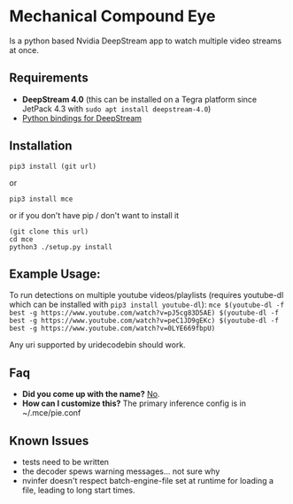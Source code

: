 # Mechanical Compound Eye
Is a python based Nvidia DeepStream app to watch multiple video streams at once.

## Requirements
- **DeepStream 4.0** (this can be installed on a Tegra platform since JetPack 
4.3 with `sudo apt install deepstream-4.0`)
- [Python bindings for DeepStream](https://github.com/NVIDIA-AI-IOT/deepstream_python_apps/blob/master/HOWTO.md#running-sample-applications)

## Installation
```shell
pip3 install (git url)
```
or
```shell
pip3 install mce
```
or if you don't have pip / don't want to install it
```shell
(git clone this url)
cd mce
python3 ./setup.py install
```

## Example Usage:

To run detections on multiple youtube videos/playlists (requires youtube-dl which can be installed with `pip3 install youtube-dl`):
```mce $(youtube-dl -f best -g https://www.youtube.com/watch?v=pJ5cg83D5AE) $(youtube-dl -f best -g https://www.youtube.com/watch?v=peC1JD9gEKc) $(youtube-dl -f best -g https://www.youtube.com/watch?v=0LYE669fbpU)```

Any uri supported by uridecodebin should work.

## Faq
- **Did you come up with the name?** [No](https://genius.com/Meshuggah-the-demons-name-is-surveillance-lyrics).
- **How can I customize this?** The primary inference config is in ~/.mce/pie.conf

## Known Issues
- tests need to be written
- the decoder spews warning messages... not sure why
- nvinfer doesn't respect batch-engine-file set at runtime for loading a file,
leading to long start times.